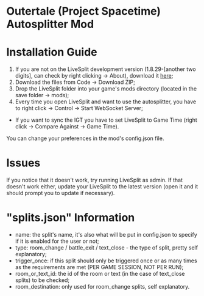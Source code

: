 # Outertale (Project Spacetime) Autosplitter Mod

# Installation Guide
1. If you are not on the LiveSplit development version (1.8.29-[another two digits], can check by right clicking -> About), download it [here](https://raw.githubusercontent.com/LiveSplit/LiveSplit.github.io/artifacts/LiveSplitDevBuild.zip);
2. Download the files from Code -> Download ZIP;
3. Drop the LiveSplit folder into your game's mods directory (located in the save folder -> mods);
4. Every time you open LiveSplit and want to use the autosplitter, you have to right click -> Control -> Start WebSocket Server;
* If you want to sync the IGT you have to set LiveSplit to Game Time (right click -> Compare Against -> Game Time).

You can change your preferences in the mod's config.json file.

# Issues
If you notice that it doesn't work, try running LiveSplit as admin.
If that doesn't work either, update your LiveSplit to the latest version (open it and it should prompt you to update if necessary).

# "splits.json" Information
- name: the split's name, it's also what will be put in config.json to specify if it is enabled for the user or not;
- type: room_change / battle_exit / text_close - the type of split, pretty self explanatory;
- trigger_once: if this split should only be triggered once or as many times as the requirements are met (PER GAME SESSION, NOT PER RUN);
- room_or_text_id: the id of the room or text (in the case of text_close splits) to be checked;
- room_destination: only used for room_change splits, self explanatory.
